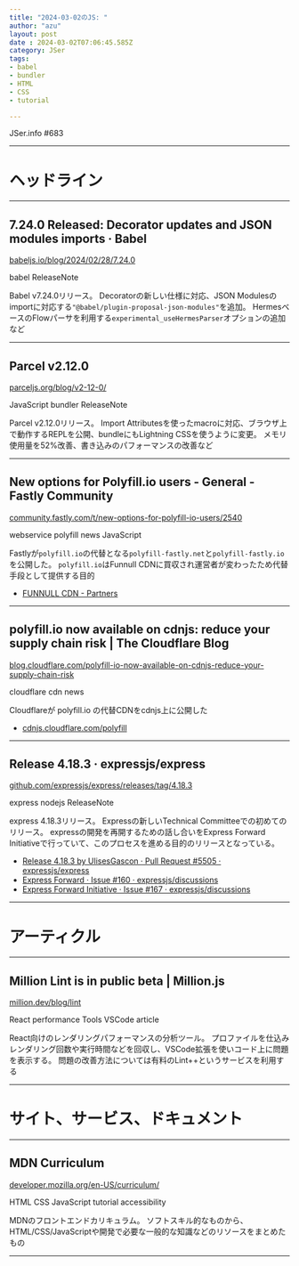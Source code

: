 ```yaml
---
title: "2024-03-02のJS: "
author: "azu"
layout: post
date : 2024-03-02T07:06:45.585Z
category: JSer
tags:
- babel
- bundler
- HTML
- CSS
- tutorial

---
```


JSer.info #683

----

<h1 class="site-genre">ヘッドライン</h1>

----

## 7.24.0 Released: Decorator updates and JSON modules imports · Babel
[babeljs.io/blog/2024/02/28/7.24.0](https://babeljs.io/blog/2024/02/28/7.24.0 "7.24.0 Released: Decorator updates and JSON modules imports · Babel")
<p class="jser-tags jser-tag-icon"><span class="jser-tag">babel</span> <span class="jser-tag">ReleaseNote</span></p>

Babel v7.24.0リリース。
Decoratorの新しい仕様に対応、JSON Modulesのimportに対応する`"@babel/plugin-proposal-json-modules"`を追加。
HermesベースのFlowパーサを利用する`experimental_useHermesParser`オプションの追加など


----

## Parcel v2.12.0
[parceljs.org/blog/v2-12-0/](https://parceljs.org/blog/v2-12-0/ "Parcel v2.12.0")
<p class="jser-tags jser-tag-icon"><span class="jser-tag">JavaScript</span> <span class="jser-tag">bundler</span> <span class="jser-tag">ReleaseNote</span></p>

Parcel v2.12.0リリース。
Import Attributesを使ったmacroに対応、ブラウザ上で動作するREPLを公開、bundleにもLightning CSSを使うように変更。
メモリ使用量を52%改善、書き込みのパフォーマンスの改善など


----

## New options for Polyfill.io users - General - Fastly Community
[community.fastly.com/t/new-options-for-polyfill-io-users/2540](https://community.fastly.com/t/new-options-for-polyfill-io-users/2540 "New options for Polyfill.io users - General - Fastly Community")
<p class="jser-tags jser-tag-icon"><span class="jser-tag">webservice</span> <span class="jser-tag">polyfill</span> <span class="jser-tag">news</span> <span class="jser-tag">JavaScript</span></p>

Fastlyが`polyfill.io`の代替となる`polyfill-fastly.net`と`polyfill-fastly.io`を公開した。
`polyfill.io`はFunnull CDNに買収され運営者が変わったため代替手段として提供する目的

- [FUNNULL CDN - Partners](https://funnull.com/Partner/ "FUNNULL CDN - Partners")

----

## polyfill.io now available on cdnjs: reduce your supply chain risk | The Cloudflare Blog
[blog.cloudflare.com/polyfill-io-now-available-on-cdnjs-reduce-your-supply-chain-risk](https://blog.cloudflare.com/polyfill-io-now-available-on-cdnjs-reduce-your-supply-chain-risk "polyfill.io now available on cdnjs: reduce your supply chain risk | The Cloudflare Blog")
<p class="jser-tags jser-tag-icon"><span class="jser-tag">cloudflare</span> <span class="jser-tag">cdn</span> <span class="jser-tag">news</span></p>

Cloudflareが polyfill.io の代替CDNをcdnjs上に公開した

- [cdnjs.cloudflare.com/polyfill](https://cdnjs.cloudflare.com/polyfill/ "cdnjs.cloudflare.com/polyfill")

----

## Release 4.18.3 · expressjs/express
[github.com/expressjs/express/releases/tag/4.18.3](https://github.com/expressjs/express/releases/tag/4.18.3 "Release 4.18.3 · expressjs/express")
<p class="jser-tags jser-tag-icon"><span class="jser-tag">express</span> <span class="jser-tag">nodejs</span> <span class="jser-tag">ReleaseNote</span></p>

express 4.18.3リリース。
Expressの新しいTechnical Committeeでの初めてのリリース。
expressの開発を再開するための話し合いをExpress Forward Initiativeで行っていて、このプロセスを進める目的のリリースとなっている。

- [Release 4.18.3 by UlisesGascon · Pull Request #5505 · expressjs/express](https://github.com/expressjs/express/pull/5505 "Release 4.18.3 by UlisesGascon · Pull Request #5505 · expressjs/express")
- [Express Forward · Issue #160 · expressjs/discussions](https://github.com/expressjs/discussions/issues/160 "Express Forward · Issue #160 · expressjs/discussions")
- [Express Forward Initiative · Issue #167 · expressjs/discussions](https://github.com/expressjs/discussions/issues/167 "Express Forward Initiative · Issue #167 · expressjs/discussions")

----
<h1 class="site-genre">アーティクル</h1>

----

## Million Lint is in public beta | Million.js
[million.dev/blog/lint](https://million.dev/blog/lint "Million Lint is in public beta | Million.js")
<p class="jser-tags jser-tag-icon"><span class="jser-tag">React</span> <span class="jser-tag">performance</span> <span class="jser-tag">Tools</span> <span class="jser-tag">VSCode</span> <span class="jser-tag">article</span></p>

React向けのレンダリングパフォーマンスの分析ツール。
プロファイルを仕込みレンダリング回数や実行時間などを回収し、VSCode拡張を使いコード上に問題を表示する。
問題の改善方法については有料のLint++というサービスを利用する


----
<h1 class="site-genre">サイト、サービス、ドキュメント</h1>

----

## MDN Curriculum
[developer.mozilla.org/en-US/curriculum/](https://developer.mozilla.org/en-US/curriculum/ "MDN Curriculum")
<p class="jser-tags jser-tag-icon"><span class="jser-tag">HTML</span> <span class="jser-tag">CSS</span> <span class="jser-tag">JavaScript</span> <span class="jser-tag">tutorial</span> <span class="jser-tag">accessibility</span></p>

MDNのフロントエンドカリキュラム。
ソフトスキル的なものから、HTML/CSS/JavaScriptや開発で必要な一般的な知識などのリソースをまとめたもの


----
